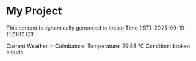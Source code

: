 # My Project

This content is dynamically generated in Indian Time (IST): 2025-09-19 11:51:15 IST


Current Weather in Coimbatore:
Temperature: 29.88 °C
Condition: broken clouds
